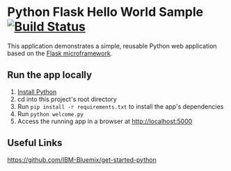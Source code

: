 # Python Flask Hello World Sample[![Build Status](https://travis-ci.org/Hemphill39/jetson-service.svg?branch=master)](https://travis-ci.org/Hemphill39/jetson-service)
This application demonstrates a simple, reusable Python web application based on the [Flask microframework](http://flask.pocoo.org/).

## Run the app locally

1. [Install Python][]
1. cd into this project's root directory
1. Run `pip install -r requirements.txt` to install the app's dependencies
1. Run `python welcome.py`
1. Access the running app in a browser at <http://localhost:5000>

[Install Python]: https://www.python.org/downloads/

## Useful Links
https://github.com/IBM-Bluemix/get-started-python
